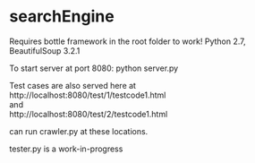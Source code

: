 # searchEngine

Requires bottle framework in the root folder to work!
Python 2.7, BeautifulSoup 3.2.1

To start server at port 8080:
python server.py

Test cases are also served here at  
http://localhost:8080/test/1/testcode1.html  
and  
http://localhost:8080/test/2/testcode1.html

can run crawler.py at these locations. 

tester.py is a work-in-progress
